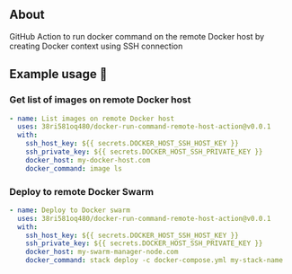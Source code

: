## About

GitHub Action to run docker command on the remote Docker host by creating Docker context using SSH connection

## Example usage 👀

### Get list of images on remote Docker host

```yaml
- name: List images on remote Docker host
  uses: 38ri581oq480/docker-run-command-remote-host-action@v0.0.1
  with:
    ssh_host_key: ${{ secrets.DOCKER_HOST_SSH_HOST_KEY }}
    ssh_private_key: ${{ secrets.DOCKER_HOST_SSH_PRIVATE_KEY }}
    docker_host: my-docker-host.com
    docker_command: image ls
```

### Deploy to remote Docker Swarm

```yaml
- name: Deploy to Docker swarm
  uses: 38ri581oq480/docker-run-command-remote-host-action@v0.0.1
  with:
    ssh_host_key: ${{ secrets.DOCKER_HOST_SSH_HOST_KEY }}
    ssh_private_key: ${{ secrets.DOCKER_HOST_SSH_PRIVATE_KEY }}
    docker_host: my-swarm-manager-node.com
    docker_command: stack deploy -c docker-compose.yml my-stack-name
```
